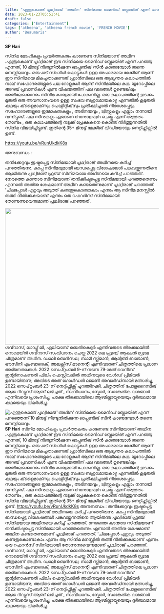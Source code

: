 ```yaml
---
title: "എന്തുകൊണ്ട് പൃഥ്വിരാജ് 'അഥീന' സിനിമയെ മൈൻഡ് ബ്ലോയിങ് എന്ന് പറഞ്ഞെന്ന് 10 മിനുട്ട് നീണ്ടുനിൽക്കുന്ന ഓപ്പണിങ് സീൻ കാണുമ്പോൾ തന്നെ മനസ്സിലാവും"
date: 2023-01-23T05:51:41
draft: false
categories: ["Entertainment"]
tags: ['atheena', 'atheena french movie', 'FRENCH MOVIE']
author: "Beaumaris"
---
```


<strong>SP Hari</strong>

സിനിമ മോഹികളും പ്രവർത്തകരും കാണേണ്ട സിനിമയാണ് അഥീന .എന്തുകൊണ്ട് പൃഥ്വിരാജ് ഈ സിനിമയെ മൈൻഡ് ബ്ലോയിങ് എന്ന് പറഞ്ഞു എന്നത്, 10 മിനുട്ട് നീണ്ടുനിൽക്കുന്ന ഓപ്പണിങ് സീൻ കാണുമ്പോൾ തന്നെ മനസ്സിലാവും. ഒരുപാട് സിംഗിൾ ഷോട്ടുകൾ ഉള്ള അപാരമായ മേക്കിങ് ആണ് ഈ സിനിമയെ മികച്ചതാക്കുന്നത്.ഫ്രാൻസിലെ ഒരു ആഭ്യന്തര കലാപത്തിൽ നാല് സഹോദരങ്ങളുടെ പല റോളുകൾ ആണ് സിനിമയിലെ കഥ. യൂറോപ്പിലെ അറബ് പ്രവാസികൾ എന്ന വിഷയത്തിന് പല വശങ്ങൾ ഉണ്ടെങ്കിലും അതിലേക്കൊന്നും സിനിമ കാര്യമായി പോകുന്നില്ല. ഒരു കലാപത്തിന്റെ തുടക്കം മുതൽ ഒരു അവസാനംവരെ ഉള്ള സംഭവ ബഹുലമായകാഴ്ച എന്നതിൽ കൂടുതൽ കഥയും ക്‌ളൈമാക്‌സും പൊളിറ്റിക്‌സും പ്രതീക്ഷിച്ചാൽ നിരാശപ്പെടും. സഹോദരങ്ങളുടെ ഇമോഷനുകളും , അഭിനയവും , ട്വിസ്റ്റുകളും എല്ലാം നന്നായി വന്നിട്ടുണ്ട്. പല സീനുകളും എങ്ങനെ choreograph ചെയ്തു എന്ന് അത്ഭുതം തോന്നും , ഒരു കലാപത്തിന്റെ നടുക്ക് പ്രേക്ഷകനെ കൊണ്ട് നിർത്തുന്നതിൽ സിനിമ വിജയിച്ചിട്ടുണ്ട്. ഇതിന്റെ 35+ മിനുട്ട് മേക്കിങ് വിഡിയോയും നെറ്റ്ഫ്ലിക്സിൽ ഉണ്ട്.

https://youtu.be/vRunUkdkK8s

അനുബന്ധം :

തനിക്കേറ്റവും ഇഷ്ടപ്പെട്ട സിനിമയായി പൃഥ്വിരാജ് അഥീനയെ കുറിച്ച് പറഞ്ഞിരുന്നു. കാപ്പ സിനിമയുമായി ബന്ധപ്പെട്ട വിശേഷങ്ങൾ പങ്കുവയ്ക്കുന്നതിനെ ആയിരുന്നു പൃഥ്വിരാജ് ഫ്രഞ്ച് സിനിമയായ അഥീനയെ കുറിച്ച് പറഞ്ഞത്. നേരത്തെ കാന്താര സിനിമയാണ് തനിക്കിഷ്ടപ്പെട്ട സിനിമയായി പറഞ്ഞതെന്നും എന്നാൽ അതിനു ശേഷമാണ് അഥീന കണ്ടതെന്നുമാണ് പൃഥ്വിരാജ് പറഞ്ഞത്. 'ചിലപ്പോൾ ഏറ്റവും അടുത്ത് കണ്ടതുകൊണ്ടാകാം എന്നും ആ സിനിമ മനസ്സിൽ തങ്ങി നിൽക്കുകയാണ് എന്നും ഒരു റഫറൻസ് സിനിമയായി തോന്നുന്നുവെന്നുമാണ് പൃഥ്വിരാജ് പറഞ്ഞത്.

<img class="size-large wp-image-380557 aligncenter" src="https://cdn.boolokam.com/articles/2023/01/atheena-1024x570.jpg" alt="" width="800" height="445" />ഗവ്‌റാസ്, ലാഡ്ജ് ലി, ഏലിയാസ് ബെൽകെദ്ദർ എന്നിവരുടെ തിരക്കഥയിൽ റൊമെയ്ൻ ഗവ്‌റാസ് സംവിധാനം ചെയ്ത 2022 ലെ ഫ്രഞ്ച് ആക്ഷൻ ഡ്രാമ ചിത്രമാണ് അഥീന. ഡാലി ബെൻസല, സാമി സ്ലിമാൻ, ആന്റണി ബജോൺ, ഔസിനി എംബാരെക്, അലക്സിസ് മാനെന്റി എന്നിവരാണ് ചിത്രത്തിലെ പ്രധാന അഭിനേതാക്കൾ. 2022 സെപ്റ്റംബർ 9-ന് നടന്ന 79-ാമത് വെനീസ് ഇന്റർനാഷണൽ ഫിലിം ഫെസ്റ്റിവലിൽ അഥീനയുടെ വേൾഡ് പ്രീമിയർ ഉണ്ടായിരുന്നു, അവിടെ അത് ഗോൾഡൻ ലയൺ അവാർഡിനായി മത്സരിച്ചു, 2022 സെപ്റ്റംബർ 23-ന് നെറ്റ്ഫ്ലിക്സ് പുറത്തിറക്കി. ചിത്രത്തിന് പോളറൈസിങ് ആയ റിവ്യൂസ് ആണ് ലഭിച്ചത് , സംവിധാനം, സ്കോർ, സാങ്കേതിക വശങ്ങൾ എന്നിവയെ പ്രശംസിച്ചു, പക്ഷേ തിരക്കഥയിലെ ആഴമില്ലായ്മയെയും ദുർബലമായ കഥയെയും വിമർശിച്ചു.


![എന്തുകൊണ്ട് പൃഥ്വിരാജ് 'അഥീന' സിനിമയെ മൈൻഡ് ബ്ലോയിങ് എന്ന് പറഞ്ഞെന്ന് 10 മിനുട്ട് നീണ്ടുനിൽക്കുന്ന ഓപ്പണിങ് സീൻ കാണുമ്പോൾ തന്നെ മനസ്സിലാവും](https://cdn.boolokam.com/articles/2023/01/atheena-1024x570.jpg)**SP Hari** സിനിമ മോഹികളും പ്രവർത്തകരും കാണേണ്ട സിനിമയാണ് അഥീന .എന്തുകൊണ്ട് പൃഥ്വിരാജ് ഈ സിനിമയെ മൈൻഡ് ബ്ലോയിങ് എന്ന് പറഞ്ഞു എന്നത്, 10 മിനുട്ട് നീണ്ടുനിൽക്കുന്ന ഓപ്പണിങ് സീൻ കാണുമ്പോൾ തന്നെ മനസ്സിലാവും. ഒരുപാട് സിംഗിൾ ഷോട്ടുകൾ ഉള്ള അപാരമായ മേക്കിങ് ആണ് ഈ സിനിമയെ മികച്ചതാക്കുന്നത്.ഫ്രാൻസിലെ ഒരു ആഭ്യന്തര കലാപത്തിൽ നാല് സഹോദരങ്ങളുടെ പല റോളുകൾ ആണ് സിനിമയിലെ കഥ. യൂറോപ്പിലെ അറബ് പ്രവാസികൾ എന്ന വിഷയത്തിന് പല വശങ്ങൾ ഉണ്ടെങ്കിലും അതിലേക്കൊന്നും സിനിമ കാര്യമായി പോകുന്നില്ല. ഒരു കലാപത്തിന്റെ തുടക്കം മുതൽ ഒരു അവസാനംവരെ ഉള്ള സംഭവ ബഹുലമായകാഴ്ച എന്നതിൽ കൂടുതൽ കഥയും ക്‌ളൈമാക്‌സും പൊളിറ്റിക്‌സും പ്രതീക്ഷിച്ചാൽ നിരാശപ്പെടും. സഹോദരങ്ങളുടെ ഇമോഷനുകളും , അഭിനയവും , ട്വിസ്റ്റുകളും എല്ലാം നന്നായി വന്നിട്ടുണ്ട്. പല സീനുകളും എങ്ങനെ choreograph ചെയ്തു എന്ന് അത്ഭുതം തോന്നും , ഒരു കലാപത്തിന്റെ നടുക്ക് പ്രേക്ഷകനെ കൊണ്ട് നിർത്തുന്നതിൽ സിനിമ വിജയിച്ചിട്ടുണ്ട്. ഇതിന്റെ 35+ മിനുട്ട് മേക്കിങ് വിഡിയോയും നെറ്റ്ഫ്ലിക്സിൽ ഉണ്ട്. https://youtu.be/vRunUkdkK8s അനുബന്ധം : തനിക്കേറ്റവും ഇഷ്ടപ്പെട്ട സിനിമയായി പൃഥ്വിരാജ് അഥീനയെ കുറിച്ച് പറഞ്ഞിരുന്നു. കാപ്പ സിനിമയുമായി ബന്ധപ്പെട്ട വിശേഷങ്ങൾ പങ്കുവയ്ക്കുന്നതിനെ ആയിരുന്നു പൃഥ്വിരാജ് ഫ്രഞ്ച് സിനിമയായ അഥീനയെ കുറിച്ച് പറഞ്ഞത്. നേരത്തെ കാന്താര സിനിമയാണ് തനിക്കിഷ്ടപ്പെട്ട സിനിമയായി പറഞ്ഞതെന്നും എന്നാൽ അതിനു ശേഷമാണ് അഥീന കണ്ടതെന്നുമാണ് പൃഥ്വിരാജ് പറഞ്ഞത്. 'ചിലപ്പോൾ ഏറ്റവും അടുത്ത് കണ്ടതുകൊണ്ടാകാം എന്നും ആ സിനിമ മനസ്സിൽ തങ്ങി നിൽക്കുകയാണ് എന്നും ഒരു റഫറൻസ് സിനിമയായി തോന്നുന്നുവെന്നുമാണ് പൃഥ്വിരാജ് പറഞ്ഞത്. ഗവ്‌റാസ്, ലാഡ്ജ് ലി, ഏലിയാസ് ബെൽകെദ്ദർ എന്നിവരുടെ തിരക്കഥയിൽ റൊമെയ്ൻ ഗവ്‌റാസ് സംവിധാനം ചെയ്ത 2022 ലെ ഫ്രഞ്ച് ആക്ഷൻ ഡ്രാമ ചിത്രമാണ് അഥീന. ഡാലി ബെൻസല, സാമി സ്ലിമാൻ, ആന്റണി ബജോൺ, ഔസിനി എംബാരെക്, അലക്സിസ് മാനെന്റി എന്നിവരാണ് ചിത്രത്തിലെ പ്രധാന അഭിനേതാക്കൾ. 2022 സെപ്റ്റംബർ 9-ന് നടന്ന 79-ാമത് വെനീസ് ഇന്റർനാഷണൽ ഫിലിം ഫെസ്റ്റിവലിൽ അഥീനയുടെ വേൾഡ് പ്രീമിയർ ഉണ്ടായിരുന്നു, അവിടെ അത് ഗോൾഡൻ ലയൺ അവാർഡിനായി മത്സരിച്ചു, 2022 സെപ്റ്റംബർ 23-ന് നെറ്റ്ഫ്ലിക്സ് പുറത്തിറക്കി. ചിത്രത്തിന് പോളറൈസിങ് ആയ റിവ്യൂസ് ആണ് ലഭിച്ചത് , സംവിധാനം, സ്കോർ, സാങ്കേതിക വശങ്ങൾ എന്നിവയെ പ്രശംസിച്ചു, പക്ഷേ തിരക്കഥയിലെ ആഴമില്ലായ്മയെയും ദുർബലമായ കഥയെയും വിമർശിച്ചു.

